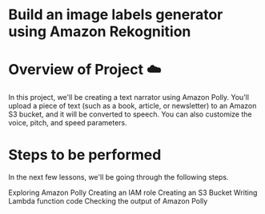 # Build an image labels generator using Amazon Rekognition

# Overview of Project ☁️

In this project, we'll be creating a text narrator using Amazon Polly. You’ll upload a piece of text (such as a book, article, or newsletter) to an Amazon S3 bucket, and it will be converted to speech. You can also customize the voice, pitch, and speed parameters.

# Steps to be performed 
In the next few lessons, we'll be going through the following steps.

Exploring Amazon Polly
Creating an IAM role
Creating an S3 Bucket
Writing Lambda function code
Checking the output of Amazon Polly









